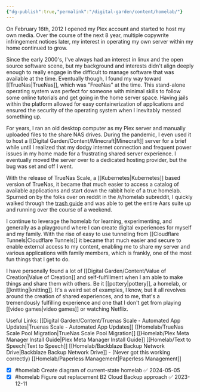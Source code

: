 ```yaml
---
{"dg-publish":true,"permalink":"/digital-garden/content/homelab/"}
---
```


On February 16th, 2012 I opened my Plex account and started to host my own media. Over the course of the next 8 year, multiple copywrite infringement notices later, my interest in operating my own server within my home continued to grow. 

Since the early 2000's, I've always had an interest in linux and the open source software scene, but my background and interests didn't align deeply enough to really engage in the difficult to manage software that was available at the time. Eventually though, I found my way toward [[TrueNas\|TrueNas]], which was "FreeNas" at the time. This stand-alone operating system was perfect for someone with minimal skills to follow some online tutorials and get going in the home server space. Having jails within the platform allowed for easy containerization of applications and ensured the security of the operating system when I inevitably messed something up. 

For years, I ran an old desktop computer as my Plex server and manually uploaded files to the share NAS drives. During the pandemic, I even used it to host a [[Digital Garden/Content/Minecraft\|Minecraft]] server for a brief while until I realized that my dodgy internet connection and frequent power issues in my home made for a frustrating shared server experience. I eventually moved the server over to a dedicated hosting provider, but the bug was set and off I went. 

With the release of TrueNas Scale, a [[Kubernetes\|Kubernetes]] based version of TrueNas, it became that much easier to access a catalog of available applications and start down the rabbit hole of a true homelab. Spurned on by the folks over on reddit in the /r/homelab subreddit, I quickly walked through the [trash guide](https://trash-guides.info/) and was able to get the entire Aars suite up and running over the course of a weekend. 

I continue to leverage the homelab for learning, experimenting, and generally as a playground where I can create digital experiences for myself and my family. With the rise of easy to use tunneling from [[Cloudflare Tunnels\|Cloudflare Tunnels]] it became that much easier and secure to enable external access to my content, enabling me to share my server and various applications with family members, which is frankly, one of the most fun things that I get to do. 

I have personally found a lot of [[Digital Garden/Content/Value of Creation\|Value of Creation]] and self-fulfillment when I am able to make things and share them with others. Be it [[pottery\|pottery]], a homelab, or [[knitting\|knitting]]. It's a weird set of examples, I know, but it all revolves around the creation of shared experiences, and to me, that's a tremendously fulfilling experience and one that I don't get from playing [[video games\|video games]] or watching Netflix. 

Useful Links: 
[[Digital Garden/Content/Truenas Scale - Automated App Updates\|Truenas Scale - Automated App Updates]]
[[Homelab/TrueNas Scale Pool Migration\|TrueNas Scale Pool Migration]]
[[Homelab/Plex Meta Manager Install Guide\|Plex Meta Manager Install Guide]]
[[Homelab/Text to Speech\|Text to Speech]]
[[Homelab/Backblaze Backup Network Drive\|Backblaze Backup Network Drive]] - (Never got this working correctly)
[[Homelab/Paperless Management\|Paperless Management]]

- [x] #homelab Create diagram of current-state homelab ✅ 2024-05-05
- [x] #homelab Figure out replacement B2 Cloud Backup approach ✅ 2023-12-11
